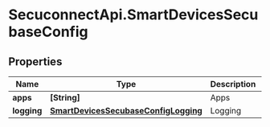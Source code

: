 # SecuconnectApi.SmartDevicesSecubaseConfig

## Properties
Name | Type | Description | Notes
------------ | ------------- | ------------- | -------------
**apps** | **[String]** | Apps | [optional] 
**logging** | [**SmartDevicesSecubaseConfigLogging**](SmartDevicesSecubaseConfigLogging.md) | Logging | [optional] 


